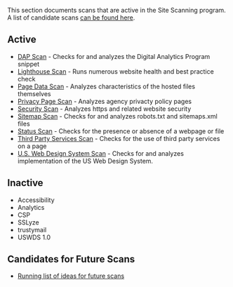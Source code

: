 This section documents scans that are active in the Site Scanning program.  A list of candidate scans [can be found here](https://github.com/18F/site-scanning-documentation/blob/master/scans/candidate-scans.md).  

## Active

* [DAP Scan]() - Checks for and analyzes the Digital Analytics Program snippet
* [Lighthouse Scan]() - Runs numerous website health and best practice check 
* [Page Data Scan]() - Analyzes characteristics of the hosted files themselves
* [Privacy Page Scan]() - Analyzes agency privacty policy pages
* [Security Scan]() - Analyzes https and related website security 
* [Sitemap Scan]() - Checks for and analyzes robots.txt and sitemaps.xml files
* [Status Scan](https://github.com/18F/site-scanning-documentation/blob/master/scans/200.md) - Checks for the presence or absence of a webpage or file
* [Third Party Services Scan]() - Checks for the use of third party services on a page
* [U.S. Web Design System Scan](https://github.com/18F/site-scanning-documentation/blob/master/scans/uswds.md) - Checks for and analyzes implementation of the US Web Design System. 


## Inactive 

* Accessibility 
* Analytics
* CSP
* SSLyze
* trustymail
* USWDS 1.0 


## Candidates for Future Scans 

* [Running list of ideas for future scans](https://github.com/18F/site-scanning-documentation/blob/master/scans/candidate-scans.md)
